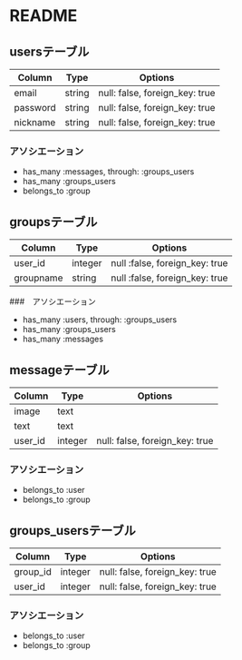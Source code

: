 # README

## usersテーブル

|Column|Type|Options|
|------|----|-------|
|email|string|null: false, foreign_key: true|
|password|string|null: false, foreign_key: true|
|nickname|string|null: false, foreign_key: true|

### アソシエーション

- has_many :messages, through: :groups_users
- has_many :groups_users
- belongs_to :group

## groupsテーブル

|Column|Type|Options|
|------|----|-------|
|user_id|integer|null :false, foreign_key: true|
|groupname|string|null :false, foreign_key: true|

###　アソシエーション

- has_many :users, through: :groups_users
- has_many :groups_users
- has_many :messages


## messageテーブル

|Column|Type|Options|
|------|----|-------|
|image|text||
|text|text||
|user_id|integer|null: false, foreign_key: true|

### アソシエーション

- belongs_to :user
- belongs_to :group

## groups_usersテーブル

|Column|Type|Options|
|------|----|-------|
|group_id|integer|null: false, foreign_key: true|
|user_id|integer|null: false, foreign_key: true|

### アソシエーション

- belongs_to :user
- belongs_to :group
